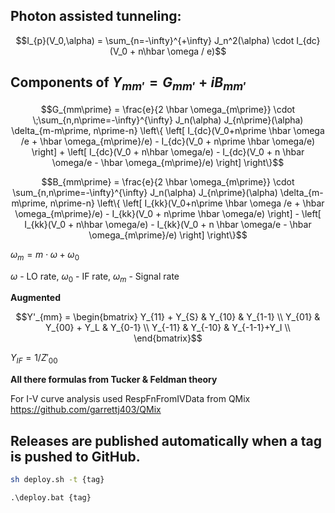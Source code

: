 ## Photon assisted tunneling:

$$I_{p}(V_0,\alpha) = \sum_{n=-\infty}^{+\infty} J_n^2(\alpha) \cdot I_{dc}(V_0 + n\hbar \omega / e)$$

## Components of $Y_{mm\prime} = G_{mm\prime} + i B_{mm\prime}$

```math
G_{mm\prime} = \frac{e}{2 \hbar \omega_{m\prime}} \cdot
\;\sum_{n,n\prime=-\infty}^{\infty} J_n(\alpha) J_{n\prime}(\alpha) \delta_{m-m\prime, n\prime-n}
\left\{ \left[ I_{dc}(V_0+n\prime \hbar \omega /e + \hbar \omega_{m\prime}/e) -
I_{dc}(V_0 + n\prime \hbar \omega/e) \right] +
\left[ I_{dc}(V_0 + n\hbar \omega/e) -
I_{dc}(V_0 + n \hbar \omega/e - \hbar \omega_{m\prime}/e) \right]  \right\}
```

```math
B_{mm\prime} = \frac{e}{2 \hbar \omega_{m\prime}} \cdot
\sum_{n,n\prime=-\infty}^{\infty} J_n(\alpha) J_{n\prime}(\alpha) \delta_{m-m\prime, n\prime-n}
\left\{ \left[ I_{kk}(V_0+n\prime \hbar \omega /e + \hbar \omega_{m\prime}/e) -
I_{kk}(V_0 + n\prime \hbar \omega/e) \right] -
\left[ I_{kk}(V_0 + n\hbar \omega/e) -
I_{kk}(V_0 + n \hbar \omega/e - \hbar \omega_{m\prime}/e) \right]  \right\}
```


$\omega_m = m \cdot \omega + \omega_0$

$\omega$ - LO rate, $\omega_0$ - IF rate, $\omega_m$ - Signal rate


__Augmented__ 
```math
Y'_{mm} =
\begin{bmatrix}
    Y_{11} + Y_{S} & Y_{10} & Y_{1-1}  \\
    Y_{01} & Y_{00} + Y_L & Y_{0-1}   \\
    Y_{-11} & Y_{-10} & Y_{-1-1}+Y_I  \\
\end{bmatrix}
```

$Y_{IF} = 1/Z'_{00}$



__All there formulas from Tucker & Feldman theory__

For I-V curve analysis used RespFnFromIVData from QMix https://github.com/garrettj403/QMix


## Releases are published automatically when a tag is pushed to GitHub.

```bash
sh deploy.sh -t {tag}
```

```
.\deploy.bat {tag}
```